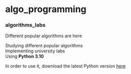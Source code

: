 # algo_programming

### algorithms_labs

Different popular algorithms are here

Studying different popular algorithms  
Implementing university labs  
Using **Python 3.10**

In order to use it, download the latest Python version [here](https://www.python.org/downloads/)
